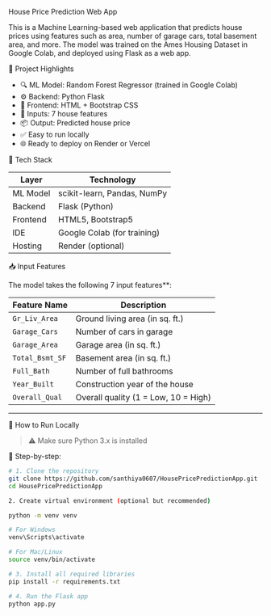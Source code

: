 House Price Prediction Web App

This is a Machine Learning-based web application that predicts house prices using features such as area, number of garage cars, total basement area, and more. The model was trained on the Ames Housing Dataset in Google Colab, and deployed using Flask as a web app.


📌 Project Highlights

- 🔍 ML Model: Random Forest Regressor (trained in Google Colab)
- ⚙️ Backend: Python Flask
- 🎨 Frontend: HTML + Bootstrap CSS
- 🧠 Inputs: 7 house features
- 📦 Output: Predicted house price
- ✅ Easy to run locally
- 🌐 Ready to deploy on Render or Vercel


🧠 Tech Stack

| Layer      | Technology            |
|------------|------------------------|
| ML Model   | scikit-learn, Pandas, NumPy |
| Backend    | Flask (Python)         |
| Frontend   | HTML5, Bootstrap5      |
| IDE        | Google Colab (for training) |
| Hosting    | Render (optional)      |


📥 Input Features

The model takes the following 7 input features**:

| Feature Name      | Description                       |
|-------------------|-----------------------------------|
| `Gr_Liv_Area`     | Ground living area (in sq. ft.)   |
| `Garage_Cars`     | Number of cars in garage          |
| `Garage_Area`     | Garage area (in sq. ft.)          |
| `Total_Bsmt_SF`   | Basement area (in sq. ft.)        |
| `Full_Bath`       | Number of full bathrooms          |
| `Year_Built`      | Construction year of the house    |
| `Overall_Qual`    | Overall quality (1 = Low, 10 = High)|

---

🔧 How to Run Locally

> ⚠️ Make sure Python 3.x is installed

📌 Step-by-step:

```bash
# 1. Clone the repository
git clone https://github.com/santhiya0607/HousePricePredictionApp.git
cd HousePricePredictionApp

2. Create virtual environment (optional but recommended)

python -m venv venv

# For Windows
venv\Scripts\activate

# For Mac/Linux
source venv/bin/activate

# 3. Install all required libraries
pip install -r requirements.txt

# 4. Run the Flask app
python app.py


